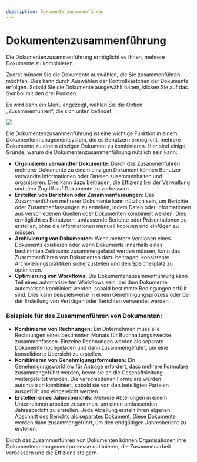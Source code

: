 ```yaml
---
description: Dokumente zusammenführen
---
```


# Dokumentenzusammenführung

Die Dokumentenzusammenführung ermöglicht es Ihnen, mehrere Dokumente zu kombinieren.

Zuerst müssen Sie die Dokumente auswählen, die Sie zusammenführen möchten. Dies kann durch Auswählen der Kontrollkästchen der Dokumente erfolgen. Sobald Sie die Dokumente ausgewählt haben, klicken Sie auf das Symbol mit den drei Punkten.

Es wird dann ein Menü angezeigt, wählen Sie die Option „Zusammenführen“, die sich unten befindet.

![](https://lh7-us.googleusercontent.com/TV2KGh2Q38KsO5Zi-O-GKp5v42Lam4WSj8I8Ia6KjVj2c4X6vce2nFt7yJYicRWmDwKOHZDxrAsfEYtMpN-9UD2mpJ9Sfs4ueb1AYAOjKngY25JKaeEBPzUwcbrylwQ4jj\_v-jkGZYLey9p9i0LfL-I)

Die Dokumentenzusammenführung ist eine wichtige Funktion in einem Dokumentenmanagementsystem, die es Benutzern ermöglicht, mehrere Dokumente zu einem einzigen Dokument zu kombinieren. Hier sind einige Gründe, warum die Dokumentenzusammenführung nützlich sein kann:

* **Organisieren verwandter Dokumente:** Durch das Zusammenführen mehrerer Dokumente zu einem einzigen Dokument können Benutzer verwandte Informationen oder Dateien zusammenhalten und organisieren. Dies kann dazu beitragen, die Effizienz bei der Verwaltung und dem Zugriff auf Dokumente zu verbessern.
* **Erstellen von Berichten oder Zusammenfassungen:** Das Zusammenführen mehrerer Dokumente kann nützlich sein, um Berichte oder Zusammenfassungen zu erstellen, indem Daten oder Informationen aus verschiedenen Quellen oder Dokumenten kombiniert werden. Dies ermöglicht es Benutzern, umfassende Berichte oder Präsentationen zu erstellen, ohne die Informationen manuell kopieren und einfügen zu müssen.
* **Archivierung von Dokumenten:** Wenn mehrere Versionen eines Dokuments existieren oder wenn Dokumente innerhalb eines bestimmten Zeitraums zusammengefasst werden müssen, kann das Zusammenführen von Dokumenten dazu beitragen, konsistente Archivierungspraktiken sicherzustellen und den Speicherplatz zu optimieren.
* **Optimierung von Workflows:** Die Dokumentenzusammenführung kann Teil eines automatisierten Workflows sein, bei dem Dokumente automatisch kombiniert werden, sobald bestimmte Bedingungen erfüllt sind. Dies kann beispielsweise in einem Genehmigungsprozess oder bei der Erstellung von Verträgen oder Berichten verwendet werden.

### Beispiele für das Zusammenführen von Dokumenten:

* **Kombinieren von Rechnungen:** Ein Unternehmen muss alle Rechnungen eines bestimmten Monats für Buchhaltungszwecke zusammenfassen. Einzelne Rechnungen werden als separate Dokumente hochgeladen und dann zusammengeführt, um eine konsolidierte Übersicht zu erstellen.
* **Kombinieren von Genehmigungsformularen:** Ein Genehmigungsworkflow für Anträge erfordert, dass mehrere Formulare zusammengeführt werden, bevor sie an die Geschäftsleitung weitergeleitet werden. Die verschiedenen Formulare werden automatisch kombiniert, sobald sie von den beteiligten Parteien ausgefüllt und eingereicht werden.
* **Erstellen eines Jahresberichts:** Mehrere Abteilungen in einem Unternehmen arbeiten zusammen, um einen umfassenden Jahresbericht zu erstellen. Jede Abteilung erstellt ihren eigenen Abschnitt des Berichts als separates Dokument. Diese Dokumente werden dann zusammengeführt, um den endgültigen Jahresbericht zu erstellen.

Durch das Zusammenführen von Dokumenten können Organisationen ihre Dokumentenmanagementprozesse optimieren, die Zusammenarbeit verbessern und die Effizienz steigern.
